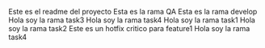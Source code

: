 Este es el readme del proyecto
Esta es la rama QA
Esta es la rama develop
Hola soy la rama task3
Hola soy la rama task4
Hola soy la rama task1
Hola soy la rama task2
Este es un hotfix critico para feature1
Hola soy la rama task4
